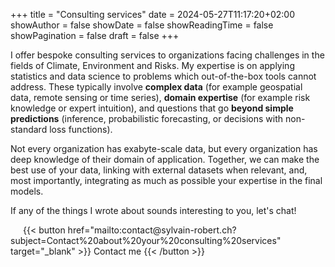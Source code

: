 +++
title = "Consulting services"
date = 2024-05-27T11:17:20+02:00
showAuthor = false
showDate = false
showReadingTime = false
showPagination  = false
draft = false
+++

I offer bespoke consulting services to organizations facing challenges in the fields of Climate, Environment and Risks. My expertise is on applying statistics and data science to problems which out-of-the-box tools cannot address. These typically involve **complex data** (for example geospatial data, remote sensing or time series), **domain expertise** (for example risk knowledge or expert intuition), and questions that go **beyond simple predictions** (inference, probabilistic forecasting, or decisions with non-standard loss functions).

Not every organization has exabyte-scale data, but every organization has deep knowledge of their domain of application. Together, we can make the best use of your data, linking with external datasets when relevant, and, most importantly, integrating as much as possible your expertise in the final models.

If any of the things I wrote about sounds interesting to you, let's chat!



<span style="margin-left: 20px;">
{{< button href="mailto:contact@sylvain-robert.ch?subject=Contact%20about%20your%20consulting%20services" target="_blank" >}} Contact me {{< /button >}}
</span>
